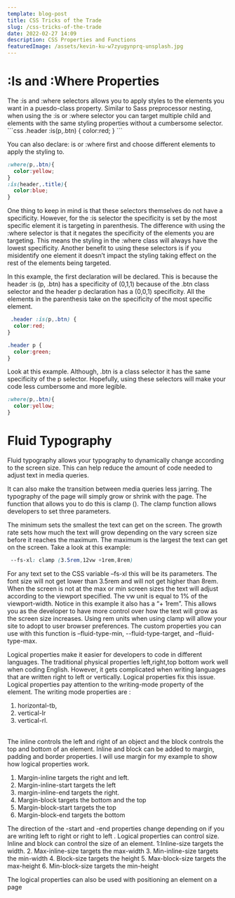```yaml
---
template: blog-post
title: CSS Tricks of the Trade
slug: /css-tricks-of-the-trade
date: 2022-02-27 14:09
description: CSS Properties and Functions
featuredImage: /assets/kevin-ku-w7zyugynprq-unsplash.jpg
---
```


# :Is and :Where Properties
<p>The :is and :where selectors allows you to apply styles to the elements you want in a puesdo-class property. Similar to Sass preprocessor nesting, when using the :is or :where selector you can target multiple child and elements with the same styling properties without a cumbersome selector. 
```css
 .header :is(p,.btn) {
  color:red;
} 
```

You can also declare: is or :where first and choose different elements to apply the styling to.
```css
:where(p,.btn){
  color:yellow;
}
:is(header,.title){
  color:blue;
}
```
 One thing to keep in mind is that these selectors themselves do not have a specificity. However, for the :is selector the specificity is set by the most specific element it is targeting in parenthesis. The difference with using the :where selector is that it negates the specificity of the elements you are targeting. This means the styling in the :where class will always have the lowest specificity. Another benefit to using these selectors is if you misidentify one element it doesn’t impact the styling taking effect on the rest of the elements being targeted.</p>


 In this example, the first declaration will be declared. This is because the header :is (p, .btn) has a specificity of (0,1,1) because of the .btn class selector and the header p declaration has a (0,0,1) specificity. All the elements in the parenthesis take on the specificity of the most specific element.
``` css
 .header :is(p,.btn) {
  color:red;
} 

.header p {
  color:green;
}
```

Look at this example. Although, .btn is a class selector it has the same specificity of the p selector. Hopefully, using these selectors will make your code less cumbersome and more legible.

``` css
:where(p,.btn){
  color:yellow;
}
```

# Fluid Typography


Fluid typography allows your typography to dynamically change according to the screen size. This can help reduce the amount of code needed to adjust text in media queries. 

It can also make the transition between media queries less jarring. The typography of the page will simply grow or shrink with the page. The function that allows you to do this is clamp (). The clamp function allows developers to set three parameters. 

The minimum sets the smallest the text can get on the screen. The growth rate sets how much the text will grow depending on the vary screen size before it reaches the maximum. The maximum is the largest the text can get on the screen. Take a look at this example:

 
```css 
 --fs-xl: clamp (3.5rem,12vw +1rem,8rem)

```



For any text set to the CSS variable –fs-xl this will be its parameters. The font size will not get lower than 3.5rem and will not get higher than 8rem. When the screen is not at the max or min screen sizes the text will adjust according to the viewport specified. The vw unit is equal to 1% of the viewport-width. Notice in this example it also has a “+ 1rem”. This allows you as the developer to have more control over how the text will grow as the screen size increases.  Using rem units when using clamp will allow your site to adopt to user browser preferences. The custom properties you can use with this function is –fluid-type-min, --fluid-type-target, and –fluid-type-max.




<p> Logical properties make it easier for developers to code in different languages. The traditional physical properties left,right,top bottom work well when coding English. However, it gets complicated when writing languages that are written right to left or vertically. Logical properties fix this issue. Logical properties pay attention to the writing-mode property of the element. The writing mode properties are :

1. horizontal-tb,
2. vertical-lr
3. vertical-rl.

 <br> The inline controls the left and right of an object and the block controls the top and bottom of an element. Inline and block can be added to margin, padding and border properties. I will use margin for my example to show how logical properties work. </p>

1. Margin-inline targets the right and left.
2.  Margin-inline-start targets the left 
3. margin-inline-end targets the right.
4. Margin-block targets the bottom and the top 
5. Margin-block-start targets the top
6. Margin-block-end targets the bottom

The direction of the -start and -end properties change depending on if you are writing left to right or right to left . Logical properties can control size. Inline and block can control the size of an element. 
1:Inline-size targets the width.
2. Max-inline-size targets the max-width
3. Min-inline-size targets the min-width
4. Block-size targets the height
5. Max-block-size targets the max-height
6. Min-block-size targets the min-height

The logical properties can also be used with positioning an element on a page
